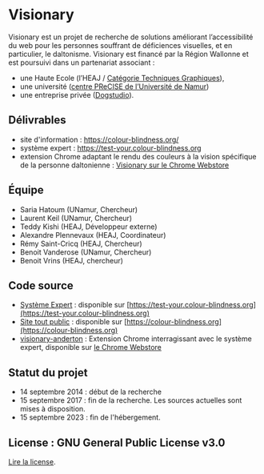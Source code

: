 # Visionary
Visionary est un projet de recherche de solutions améliorant l’accessibilité du web pour les personnes souffrant de déficiences visuelles, et en particulier, le daltonisme. 
 Visionary est financé par la Région Wallonne et est poursuivi dans un partenariat associant :
 
 - une Haute Ecole (l’HEAJ / [Catégorie Techniques Graphiques](https://heaj.be/fr/category/infographie/)), 
 - une université ([centre PReCISE de l’Université de Namur](https://www.unamur.be/en/precise/))
 - une entreprise privée ([Dogstudio](https://www.dogstudio.co/)). 
 
## Délivrables
 
 - site d'information : https://colour-blindness.org/
 - système expert : https://test-your.colour-blindness.org
 - extension Chrome adaptant le rendu des couleurs à la vision spécifique de la personne daltonienne : [Visionary sur le Chrome Webstore](https://chrome.google.com/webstore/detail/anderton-extension/mfbankjnjihmegefabaehpocgdjhfhca)

## Équipe
- Saria Hatoum (UNamur, Chercheur)
- Laurent Keil (UNamur, Chercheur)
- Teddy Kishi (HEAJ, Développeur externe)
- Alexandre Plennevaux (HEAJ, Coordinateur)
- Rémy Saint-Cricq (HEAJ, Chercheur)
- Benoit Vanderose (UNamur, Chercheur)
- Benoit Vrins (HEAJ, chercheur)

## Code source
- [Système Expert](./test-your.colour-blindness.org) : disponible sur [https://test-your.colour-blindness.org](https://test-your.colour-blindness.org)
- [Site tout public](https://github.com/visionary-be/visionary-website) : disponible sur [https://colour-blindness.org](https://colour-blindness.org)
- [visionary-anderton](https://github.com/visionary-be/visionary-anderton) : Extension Chrome interragissant avec le système expert, disponible sur [le Chrome Webstore](https://chrome.google.com/webstore/detail/anderton-extension/mfbankjnjihmegefabaehpocgdjhfhca)

## Statut du projet
- 14 septembre 2014 : début de la recherche
- 15 septembre 2017 : fin de la recherche. Les sources actuelles sont mises à disposition.
- 15 septembre 2023 : fin de l'hébergement.

## License : GNU General Public License v3.0
[Lire la license](./COPYING).